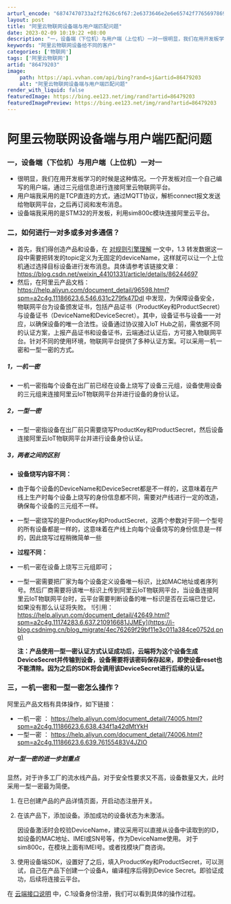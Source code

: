 ```yaml
---
arturl_encode: "68747470733a2f2f626c6f67:2e6373646e2e6e65742f77656978696e5f3434313031333331:2f61727469636c652f64657461696c732f3836343739323033"
layout: post
title: "阿里云物联网设备端与用户端匹配问题"
date: 2023-02-09 10:19:22 +08:00
description: "一，设备端（下位机）与用户端（上位机）一对一很明显，我们在用开发板学习的时候是这种情况。一个开发板对"
keywords: "阿里云物联网设备给不同的客户"
categories: ['物联网']
tags: ['阿里云物联网']
artid: "86479203"
image:
    path: https://api.vvhan.com/api/bing?rand=sj&artid=86479203
    alt: "阿里云物联网设备端与用户端匹配问题"
render_with_liquid: false
featuredImage: https://bing.ee123.net/img/rand?artid=86479203
featuredImagePreview: https://bing.ee123.net/img/rand?artid=86479203
---
```


# 阿里云物联网设备端与用户端匹配问题

### 一，设备端（下位机）与用户端（上位机）一对一

* 很明显，我们在用开发板学习的时候是这种情况。一个开发板对应一个自己编写的用户端，通过三元组信息进行连接阿里云物联网平台。
* 用户端我采用的是TCP直连的方式，通过MQTT协议，解析connect报文发送给物联网平台，之后再订阅和发布消息。
* 设备端我采用的是STM32的开发板，利用sim800c模块连接阿里云平台。

### 二，如何进行一对多或多对多通信？

* 首先，我们得创造产品和设备，在
  [对规则引擎理解](https://blog.csdn.net/weixin_44101331/article/details/86244697)
  一文中，1.3 转发数据这一段中需要把转发的topic定义为无固定的deviceName，这样就可以让一个上位机通过选择目标设备进行发布消息。具体请参考该链接文章：
  <https://blog.csdn.net/weixin_44101331/article/details/86244697>
* 然后，在阿里云产品文档：
  <https://help.aliyun.com/document_detail/96598.html?spm=a2c4g.11186623.6.546.631c279fk47Ddl>
  中发现，为保障设备安全，物联网平台为设备颁发证书，包括产品证书（ProductKey和ProductSecret）与设备证书（DeviceName和DeviceSecret）。其中，设备证书与设备一一对应，以确保设备的唯一合法性。设备通过协议接入IoT Hub之前，需依据不同的认证方案，上报产品证书和设备证书，云端通过认证后，方可接入物联网平台。针对不同的使用环境，物联网平台提供了多种认证方案。可以采用一机一密和一型一密的方式。

##### 1，一机一密

* 一机一密指每个设备在出厂前已经在设备上烧写了设备三元组，设备使用设备的三元组来连接阿里云IoT物联网平台并进行设备的身份认证。

##### 2，一型一密

* 一型一密指设备在出厂前只需要烧写ProductKey和ProductSecret，然后设备连接阿里云IoT物联网平台并进行设备身份认证。

##### 3，两者之间的区别

* **设备烧写内容不同：**
* 由于每个设备的DeviceName和DeviceSecret都是不一样的，这意味着在产线上生产时每个设备上烧写的身份信息都不同，需要对产线进行一定的改造，确保每个设备的三元组不一样。
* 一型一密烧写的是ProductKey和ProductSecret，这两个参数对于同一个型号的所有设备都是一样的，这意味着在产线上向每个设备烧写的身份信息是一样的，因此烧写过程稍微简单一些
* **过程不同：**
* 一机一密在设备上烧写三元组即可；
* 一型一密需要把厂家为每个设备定义设备唯一标识，比如MAC地址或者序列号。然后厂商需要将该唯一标识上传到阿里云IoT物联网平台，当设备连接阿里云IoT物联网平台时，云平台需要判断设备的唯一标识是否在云端已登记，如果没有那么认证将失败。
  ![引用：https://help.aliyun.com/document_detail/42649.html?spm=a2c4g.11174283.6.637.210916681JJMEy](https://i-blog.csdnimg.cn/blog_migrate/4ec76269f29bf11e3c011a384ce0752d.png)
    
  **注：产品使用一型一密认证方式认证成功后，云端将为这个设备生成DeviceSecret并传输到设备，设备需要将该密码保存起来，即使设备reset也不能清除。因为之后的SDK将会调用该DeviceSecret进行后续的认证。**

### 三，一机一密和一型一密怎么操作？

阿里云产品文档有具体操作，如下链接：

* 一机一密 ：
  <https://help.aliyun.com/document_detail/74005.html?spm=a2c4g.11186623.6.638.434f1a42dMtYkH>
* 一型一密 ：
  <https://help.aliyun.com/document_detail/74006.html?spm=a2c4g.11186623.6.639.76155483V4JZIO>

##### 对一型一密的进一步划重点

显然，对于许多工厂的流水线产品，对于安全性要求又不高，设备数量又大，此时采用一型一密最为简便。

1. 在已创建产品的产品详情页面，开启动态注册开关。
2. 在该产品下，添加设备。添加成功的设备状态为未激活。
     
   因设备激活时会校验DeviceName，建议采用可以直接从设备中读取到的ID，如设备的MAC地址、IMEI或SN号等，作为DeviceName使用。 对于sim800c，在模块上面有IMEI号。或者找模块厂商咨询。
3. 使用设备端SDK，设置好了之后，填入ProductKey和ProductSecret，可以测试，自己在产品下创建一个设备A，编译程序后得到Device Secret。即验证成功，后续将连接云平台。

在
[云端接口说明](https://code.aliyun.com/edward.yangx/public-docs/wikis/user-guide/linkkit/Cloud_Interface#%E7%9B%B4%E8%BF%9E%E8%AE%BE%E5%A4%87%E5%8A%A8%E6%80%81%E6%B3%A8%E5%86%8C%28%E4%B8%80%E5%9E%8B%E4%B8%80%E5%AF%86%29)
中，C.1设备身份注册，我们可以看到具体的操作过程。